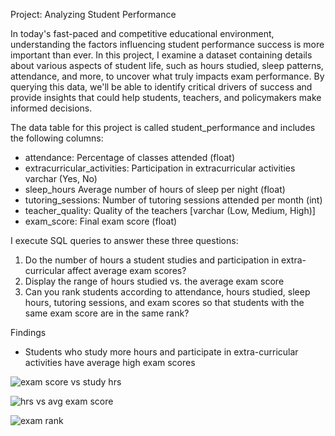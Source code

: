 Project: Analyzing Student Performance 

In today's fast-paced and competitive educational environment, understanding the factors influencing student performance success is more important than ever. In this project, I examine a dataset containing details about various aspects of student life, such as hours studied, sleep patterns, attendance, and more, to uncover what truly impacts exam performance. By querying this data, we'll be able to identify critical drivers of success and provide insights that could help students, teachers, and policymakers make informed decisions. 

The data table for this project is called student_performance and includes the following columns:

* attendance: Percentage of classes attended	(float)
* extracurricular_activities: Participation in extracurricular activities	varchar (Yes, No)
* sleep_hours	Average number of hours of sleep per night	(float)
* tutoring_sessions: Number of tutoring sessions attended per month (int)
* teacher_quality: Quality of the teachers	[varchar (Low, Medium, High)]
* exam_score:	Final exam score	(float)

I execute SQL queries to answer these three questions:

1. Do the number of hours a student studies and participation in extra-curricular affect average exam scores?
2. Display the range of hours studied vs. the average exam score
3. Can you rank students according to attendance, hours studied, sleep hours, tutoring sessions, and exam scores so that students with the same exam score are in the same rank?

Findings 
* Students who study more hours and participate in extra-curricular activities have average high exam scores

![exam score vs study hrs](https://github.com/user-attachments/assets/0fb41cd5-d739-45c4-81bb-39f17db239cd)

![hrs vs avg exam score](https://github.com/user-attachments/assets/96876f26-0353-4a81-81de-3c29d542b15d)

![exam rank](https://github.com/user-attachments/assets/a0a9b66c-6d0a-4c58-8b85-f9bbe3f0ae16)





